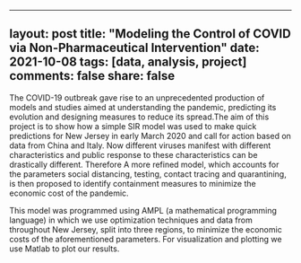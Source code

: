 
---
layout: post
title: "Modeling the Control of COVID via Non-Pharmaceutical Intervention"
date: 2021-10-08
tags: [data, analysis, project]
comments: false
share: false
---

<p>The COVID-19 outbreak gave rise to an unprecedented production of models and studies aimed at understanding the pandemic, predicting its evolution and designing measures to reduce its spread.The aim of this project is to show how a simple SIR model was  used  to  make  quick  predictions  for  New  Jersey  in  early  March 2020 and call for action based on data from China and Italy. Now different viruses manifest with different characteristics and public response to these characteristics can be drastically different. Therefore A more refined model,  which accounts for the parameters  social distancing,  testing, contact tracing  and  quarantining,  is  then  proposed  to  identify  containment measures to minimize the economic cost of the pandemic. </p><p>This model was programmed using AMPL (a mathematical programming language) in which we use optimization techniques and data from throughout New Jersey, split into three regions, to minimize the economic costs of the aforementioned parameters. For visualization and plotting we use Matlab to plot our results. </p>



<figure>
	<a href="{{ site.url }}/images/MapOfNJ.png"><img src="{{ site.url }}/images/MapOfNJ.png" alt=""></a>
</figure>

